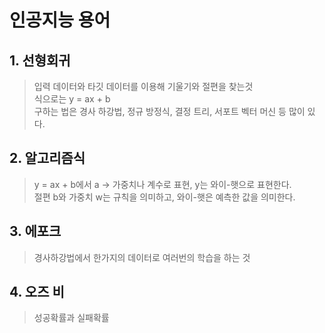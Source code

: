 # 인공지능 용어
## 1. 선형회귀
> 입력 데이터와 타깃 데이터를 이용해 기울기와 절편을 찾는것   
> 식으로는 y = ax + b   
> 구하는 법은 경사 하강법, 정규 방정식, 결정 트리, 서포트 벡터 머신 등 많이 있다.
## 2. 알고리즘식
> y = ax + b에서 a -> 가중치나 계수로 표현, y는 와이-햇으로 표현한다.   
> 절편 b와 가중치 w는 규칙을 의미하고, 와이-햇은 예측한 값을 의미한다.
## 3. 에포크
> 경사하강법에서 한가지의 데이터로 여러번의 학습을 하는 것
## 4. 오즈 비
> 성공확률과 실패확률